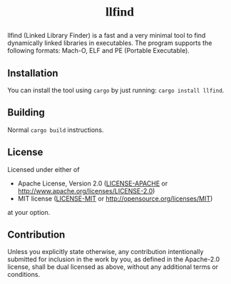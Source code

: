 # <p align="center" style="font-family: sans-monospace"> llfind

llfind (Linked Library Finder) is a fast and a very minimal tool to find dynamically linked libraries
in executables. The program supports the following formats: Mach-O, ELF and PE (Portable Executable).

## Installation

You can install the tool using `cargo` by just running: `cargo install llfind`.

## Building

Normal `cargo build` instructions.

## License

Licensed under either of

 * Apache License, Version 2.0
   ([LICENSE-APACHE](LICENSE-APACHE) or http://www.apache.org/licenses/LICENSE-2.0)
 * MIT license
   ([LICENSE-MIT](LICENSE-MIT) or http://opensource.org/licenses/MIT)

at your option.

## Contribution

Unless you explicitly state otherwise, any contribution intentionally submitted
for inclusion in the work by you, as defined in the Apache-2.0 license, shall be
dual licensed as above, without any additional terms or conditions.
